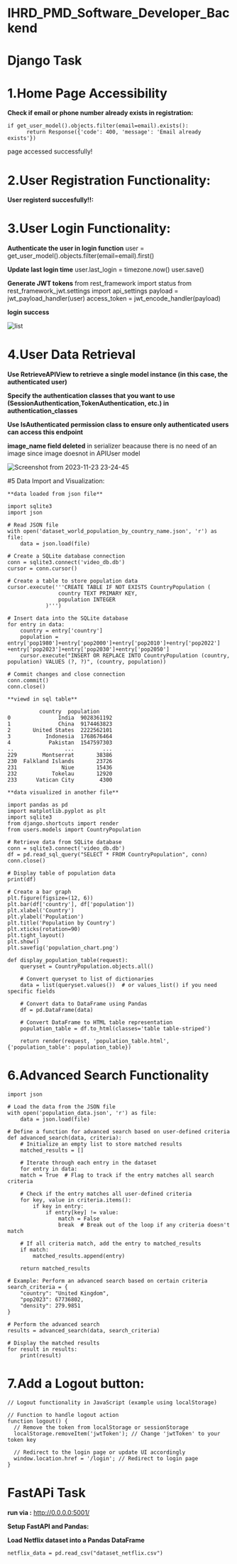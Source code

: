 # IHRD_PMD_Software_Developer_Backend

# Django Task


# 1.Home Page Accessibility
**Check if email or phone number already exists in registration:**

	if get_user_model().objects.filter(email=email).exists():
	      return Response({'code': 400, 'message': 'Email already exists'})

page accessed successfully!
 
# 2.User Registration Functionality:
**User registerd succesfully!!:**	 

   
# 3.User Login Functionality:

**Authenticate the user in login function**
        user = get_user_model().objects.filter(email=email).first()
        
**Update last login time**
            user.last_login = timezone.now()
            user.save()
 
**Generate JWT tokens**
  from rest_framework import status
  from rest_framework_jwt.settings import api_settings
            payload = jwt_payload_handler(user)
            access_token = jwt_encode_handler(payload)
            
**login success**

![list](https://github.com/ihsan292292/IHRD_PMD_Software_Developer_Backend/assets/97184876/d27c36e7-a376-45c0-89c2-2ee58b7ab5d9)

	
	
# 4.User Data Retrieval

**Use RetrieveAPIView to retrieve a single model instance (in this case, the authenticated user)**

**Specify the authentication classes that you want to use 				   (SessionAuthentication,TokenAuthentication, etc.) in authentication_classes**

**Use IsAuthenticated permission class to ensure only authenticated users can access this endpoint**
 
**image_name field deleted** in serializer beacause there is no need of an image since image doesnot in APIUser model
 
![Screenshot from 2023-11-23 23-24-45](https://github.com/ihsan292292/IHRD_PMD_Software_Developer_Backend/assets/97184876/41062418-85f9-4c73-94c1-4aec391632ae)

#5 Data Import and Visualization:

	**data loaded from json file**
	
	import sqlite3
	import json

	# Read JSON file
	with open('dataset_world_population_by_country_name.json', 'r') as file:
	    data = json.load(file)

	# Create a SQLite database connection
	conn = sqlite3.connect('video_db.db')
	cursor = conn.cursor()

	# Create a table to store population data
	cursor.execute('''CREATE TABLE IF NOT EXISTS CountryPopulation (
		            country TEXT PRIMARY KEY,
		            population INTEGER
		        )''')

	# Insert data into the SQLite database
	for entry in data:
	    country = entry['country']
	    population = entry['pop1980']+entry['pop2000']+entry['pop2010']+entry['pop2022']					+entry['pop2023']+entry['pop2030']+entry['pop2050']
	    cursor.execute("INSERT OR REPLACE INTO CountryPopulation (country, population) VALUES (?, ?)", (country, population))

	# Commit changes and close connection
	conn.commit()
	conn.close()
		
	**viewd in sql table**
	
			  country  population
	0               India  9028361192
	1               China  9174463823
	2       United States  2222562101
	3           Indonesia  1768676464
	4            Pakistan  1547597303
	..                ...         ...
	229        Montserrat       38386
	230  Falkland Islands       23726
	231              Niue       15436
	232           Tokelau       12920
	233      Vatican City        4300
	
	**data visualized in another file**
	
	import pandas as pd
	import matplotlib.pyplot as plt
	import sqlite3
	from django.shortcuts import render
	from users.models import CountryPopulation

	# Retrieve data from SQLite database
	conn = sqlite3.connect('video_db.db')
	df = pd.read_sql_query("SELECT * FROM CountryPopulation", conn)
	conn.close()

	# Display table of population data
	print(df)

	# Create a bar graph
	plt.figure(figsize=(12, 6))
	plt.bar(df['country'], df['population'])
	plt.xlabel('Country')
	plt.ylabel('Population')
	plt.title('Population by Country')
	plt.xticks(rotation=90)
	plt.tight_layout()
	plt.show()
	plt.savefig('population_chart.png')

	def display_population_table(request):
	    queryset = CountryPopulation.objects.all()

	    # Convert queryset to list of dictionaries
	    data = list(queryset.values())  # or values_list() if you need specific fields

	    # Convert data to DataFrame using Pandas
	    df = pd.DataFrame(data)

	    # Convert DataFrame to HTML table representation
	    population_table = df.to_html(classes='table table-striped')

	    return render(request, 'population_table.html', {'population_table': population_table})
	    
	    
# 6.Advanced Search Functionality

	import json
	
	# Load the data from the JSON file
	with open('population_data.json', 'r') as file:
	    data = json.load(file)

	# Define a function for advanced search based on user-defined criteria
	def advanced_search(data, criteria):
	    # Initialize an empty list to store matched results
	    matched_results = []

	    # Iterate through each entry in the dataset
	    for entry in data:
		match = True  # Flag to track if the entry matches all search criteria

		# Check if the entry matches all user-defined criteria
		for key, value in criteria.items():
		    if key in entry:
		        if entry[key] != value:
		            match = False
		            break  # Break out of the loop if any criteria doesn't match

		# If all criteria match, add the entry to matched_results
		if match:
		    matched_results.append(entry)

	    return matched_results

	# Example: Perform an advanced search based on certain criteria
	search_criteria = {
	    "country": "United Kingdom",
	    "pop2023": 67736802,
	    "density": 279.9851
	}

	# Perform the advanced search
	results = advanced_search(data, search_criteria)

	# Display the matched results
	for result in results:
	    print(result)

# 7.Add a Logout button:

	// Logout functionality in JavaScript (example using localStorage)

	// Function to handle logout action
	function logout() {
	  // Remove the token from localStorage or sessionStorage
	  localStorage.removeItem('jwtToken'); // Change 'jwtToken' to your token key

	  // Redirect to the login page or update UI accordingly
	  window.location.href = '/login'; // Redirect to login page
	}
	
	
	
	
# FastAPi Task

**run via :** http://0.0.0.0:5001/

**Setup FastAPI and Pandas:**

**Load Netflix dataset into a Pandas DataFrame**

	netflix_data = pd.read_csv("dataset_netflix.csv")




